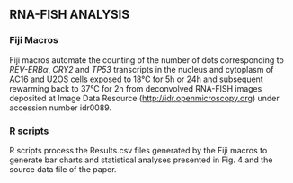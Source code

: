 ## RNA-FISH ANALYSIS
### Fiji Macros

Fiji macros automate the counting of the number of dots corresponding to *REV-ERBα*, *CRY2* and *TP53* transcripts in the nucleus and cytoplasm of AC16 and U2OS cells exposed to 18°C for 5h or 24h and subsequent rewarming back to 37°C for 2h from deconvolved RNA-FISH images deposited at Image Data Resource (http://idr.openmicroscopy.org) under accession number idr0089.

### R scripts

R scripts process the Results.csv files generated by the Fiji macros to generate bar charts and statistical analyses presented in Fig. 4 and the source data file of the paper.
